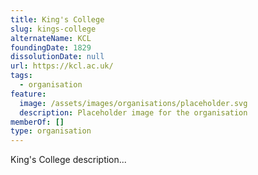 ```yaml
---
title: King's College
slug: kings-college
alternateName: KCL
foundingDate: 1829
dissolutionDate: null
url: https://kcl.ac.uk/
tags:
  - organisation
feature:
  image: /assets/images/organisations/placeholder.svg
  description: Placeholder image for the organisation
memberOf: []
type: organisation
---
```


King's College description...
